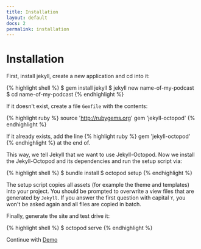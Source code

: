 ```yaml
---
title: Installation
layout: default
docs: 2
permalink: installation
---
```


# Installation

First, install jekyll, create a new application and cd into it:

{% highlight shell %}
$ gem install jekyll
$ jekyll new name-of-my-podcast
$ cd name-of-my-podcast
{% endhighlight %}

If it doesn't exist, create a file `Gemfile` with the contents:

{% highlight ruby %}
source 'http://rubygems.org'
gem 'jekyll-octopod'
{% endhighlight %}

If it already exists, add the line
{% highlight ruby %}
gem 'jekyll-octopod'
{% endhighlight %}
at the end of.

This way, we tell Jekyll that we want to use Jekyll-Octopod.
Now we install the Jekyll-Octopod and its dependencies and run the setup script via:

{% highlight shell %}
$ bundle install
$ octopod setup
{% endhighlight %}

The setup script copies all assets (for example the theme and templates) into
your project. You should be prompted to overwrite a view files that are
generated by `Jekyll`. If you answer the first question with capital `Y`, you
won't be asked again and all files are copied in batch.

Finally, generate the site and test drive it:

{% highlight shell %}
$ octopod serve
{% endhighlight %}

Continue with [Demo](/demo)
